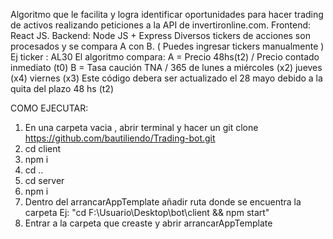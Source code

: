 Algoritmo que le facilita y logra identificar oportunidades para hacer trading de activos realizando peticiones a la API de invertironline.com.
Frontend: React JS.
Backend: Node JS + Express
Diversos tickers de acciones son procesados y se compara A con B. ( Puedes ingresar tickers manualmente ) Ej ticker : AL30
El algoritmo compara: 
A = Precio 48hs(t2) / Precio contado inmediato (t0)
B = Tasa caución TNA / 365 de lunes a miércoles (x2) jueves (x4) viernes (x3)
Este código debera ser actualizado el 28 mayo debido a la quita del plazo 48 hs (t2) 

COMO EJECUTAR:
1) En una carpeta vacia , abrir terminal y hacer un git clone https://github.com/bautiliendo/Trading-bot.git
2) cd client 
3) npm i 
4) cd ..
5) cd server
6) npm i 
7) Dentro del arrancarAppTemplate añadir ruta donde se encuentra la carpeta
Ej: "cd F:\Usuario\Desktop\bot\client && npm start"
8) Entrar a la carpeta que creaste y abrir arrancarAppTemplate

